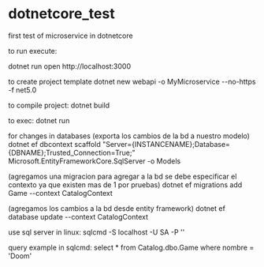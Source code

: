 # dotnetcore_test
first test of microservice in dotnetcore

to run execute:

dotnet run
open http://localhost:3000

to create project template
dotnet new webapi -o MyMicroservice --no-https -f net5.0

to compile project:
dotnet build

to exec:
dotnet run

for changes in databases (exporta los cambios de la bd a nuestro modelo)
dotnet ef dbcontext scaffold "Server={INSTANCENAME};Database={DBNAME};Trusted_Connection=True;" Microsoft.EntityFrameworkCore.SqlServer -o Models

(agregamos una migracion para agregar a la bd se debe especificar el contexto ya que existen mas de 1 por pruebas)
dotnet ef migrations add Game --context CatalogContext

(agregamos los cambios a la bd desde entity framework)
dotnet ef database update --context CatalogContext

use sql server in linux:
sqlcmd -S localhost -U SA -P '<password>'

query example in sqlcmd:
select * from Catalog.dbo.Game where nombre = 'Doom'